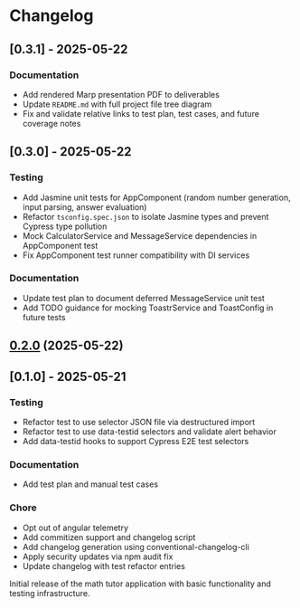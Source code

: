 # Changelog
## [0.3.1] - 2025-05-22

### Documentation
* Add rendered Marp presentation PDF to deliverables
* Update `README.md` with full project file tree diagram
* Fix and validate relative links to test plan, test cases, and future coverage notes

## [0.3.0] - 2025-05-22

### Testing
* Add Jasmine unit tests for AppComponent (random number generation, input parsing, answer evaluation)
* Refactor `tsconfig.spec.json` to isolate Jasmine types and prevent Cypress type pollution
* Mock CalculatorService and MessageService dependencies in AppComponent test
* Fix AppComponent test runner compatibility with DI services

### Documentation
* Update test plan to document deferred MessageService unit test
* Add TODO guidance for mocking ToastrService and ToastConfig in future tests

## [0.2.0](Erikande/math-tutor-app/compare/v0.1.0...v0.2.0) (2025-05-22)

## [0.1.0] - 2025-05-21

### Testing
* Refactor test to use selector JSON file via destructured import
* Refactor test to use data-testid selectors and validate alert behavior
* Add data-testid hooks to support Cypress E2E test selectors

### Documentation
* Add test plan and manual test cases

### Chore
* Opt out of angular telemetry
* Add commitizen support and changelog script
* Add changelog generation using conventional-changelog-cli
* Apply security updates via npm audit fix
* Update changelog with test refactor entries

Initial release of the math tutor application with basic functionality and testing infrastructure.
